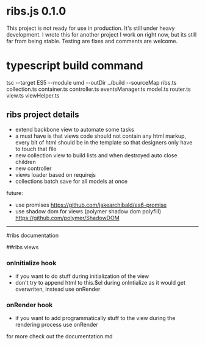 ribs.js 0.1.0
=============

This project is not ready for use in production. It's still under heavy development. I wrote this for another project I work on right now, but its still far from being stable. Testing are fixes and comments are welcome.

# typescript build command
 
 tsc --target ES5 --module umd --outDir ../build --sourceMap ribs.ts collection.ts container.ts controller.ts eventsManager.ts model.ts router.ts view.ts viewHelper.ts
 
 ## ribs project details
* extend backbone view to automate some tasks
* a must have is that views code should not contain any html markup, every bit of html should be in the template so that designers only have to touch that file
* new collection view to build lists and when destroyed auto close children
* new controller
* views loader based on requirejs
* collections batch save for all models at once

future:
* use promises
https://github.com/jakearchibald/es6-promise
* use shadow dom for views (polymer shadow dom polyfill)
https://github.com/polymer/ShadowDOM

--------------------------

#ribs documentation

##ribs views

### onInitialize hook
* if you want to do stuff during initialization of the view
* don't try to append html to this.$el during onIntialize as it would get overwriten, instead use onRender

### onRender hook
* if you want to add programmatically stuff to the view during the rendering process use onRender

for more check out the documentation.md
